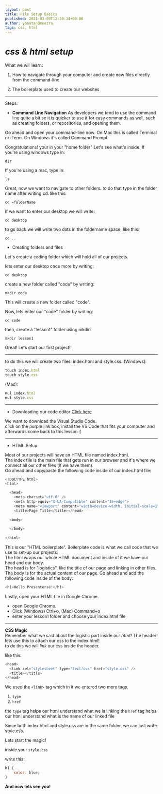 ```yaml
---
layout: post
title: File Setup Basics
published: 2021-03-09T12:30:34+00:00
author: yonatanBenezra
tags: css, html
---
```



# *css & html setup*

What we will learn:

1. How to navigate through your computer and create new files directly from the command-line.

2. The boilerplate used to create our websites
___
Steps:

- **Command Line Navigation**
As developers we tend to use the command line quite a bit so it is quicker to use it for easy commands as well, such as creating folders, or repositories, and opening them. 


Go ahead and open your command-line now:
 On Mac this is called Terminal or iTerm.
 On Windows it's called Command Prompt.


Congratulations! your in your "home folder"
 Let's see what's inside.
  If you're using windows type in:

`dir`

If you're using a mac, type in:

`ls`

Great, now we want to navigate to other folders.
to do that type in the folder name after writing cd.
like this:

`cd ~folderName`

if we want to enter our desktop we will write:

`cd desktop`

to go back we will write two dots in the foldername space, like this:

`cd ..`

- Creating folders and files

Let's create a coding folder which will hold all of our projects.

lets enter our desktop once more by writing:

`cd desktop`

create a new folder called "code" by writing:

`mkdir code`


This will create a new folder called "code".

Now, lets enter our "code" folder by writing:

`cd code`

then, create a "lesson1" folder using mkdir:

`mkdir lesson1`


Great!
Lets start our first project!
___
to do this we will create two files: index.html and style.css.
(Windows):

```javascript
touch index.html
touch style.css
```
(Mac):

```javascript
nul index.html
nul style.css
```
___
- Downloading our code editor
[Click here](https://visualstudio.microsoft.com/downloads/)

We want to download the Visual Studio Code.  
click on the purple link box, install the VS Code that fits your computer and afterwards come back to this lesson :)
___
- HTML Setup

Most of our projects will have an HTML file named index.html.  
 The index file is the main file that gets run in our browser and it's where we connect all our other files (if we have them).  
 Go ahead and copy/paste the following code inside of our index.html file:

```javascript
<!DOCTYPE html>
<html>

  <head>
    <meta charset="utf-8" />
    <meta http-equiv="X-UA-Compatible" content="IE=edge">
    <meta name="viewport" content="width=device-width, initial-scale=1">
    <title>Page Title</title></head>
                    
  <body>
                    
  </body>
                    
</html>
```

This is our "HTML boilerplate". Boilerplate code is what we call code that we use to set-up our projects.  
The html wraps our whole HTML document and inside of it we have our head and our body.  
The head is for "logistics", like the title of our page and linking in other files.  
The body is for the actual content of our page. Go ahead and add the following code inside of the body:

```javascript
<h1>Hello Presentense!</h1>
```

Lastly, open your HTML file in Google Chrome.
- open Google Chrome.
- Click (Windows) Ctrl+o, (Mac) Command+o
- enter your lesson1 folder and choose your index.html file
___
**CSS Magic**  
Remember what we said about the logistic part inside our *html*?
The header!  
lets use this to attach our css to the index.html!  
to do this we will *link* our css inside the header.

like this:

```javascript
<head>
  <link rel="stylesheet" type="text/css" href="style.css" />
  <title></title>
</head>
```
We used the `<link>` tag which in it we entered two more tags.
1. `type`
2. `href`

the `type` tag helps our html understand what we is linking
the `href` tag helps our html understand what is the name of our linked file

Since both index.html and style.css are in the same folder, we can just write style.css.

Lets start the magic!

inside your `style.css`

write this:

```javascript
h1 {
    color: blue;
}
```

**And now lets see you!**